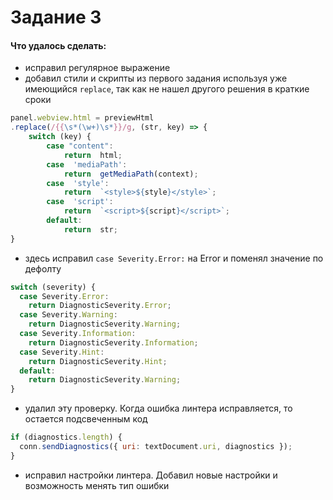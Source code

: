 # Задание 3

#### Что удалось сделать:

- исправил регулярное выражение
- добавил стили и скрипты из первого задания используя уже имеющийся `replace`, так как не нашел другого решения в краткие сроки

```javascript
panel.webview.html = previewHtml
.replace(/{{\s*(\w+)\s*}}/g, (str, key) => {
	switch (key) {
		case "content":
			return  html;
		case  'mediaPath':
			return  getMediaPath(context);
		case  'style':
			return  `<style>${style}</style>`;
		case  'script':
			return  `<script>${script}</script>`;
		default:
			return  str;
}
```

- здесь исправил `case Severity.Error:` на Error и поменял значение по дефолту

```javascript
switch (severity) {
  case Severity.Error:
    return DiagnosticSeverity.Error;
  case Severity.Warning:
    return DiagnosticSeverity.Warning;
  case Severity.Information:
    return DiagnosticSeverity.Information;
  case Severity.Hint:
    return DiagnosticSeverity.Hint;
  default:
    return DiagnosticSeverity.Warning;
}
```

- удалил эту проверку. Когда ошибка линтера исправляется, то остается подсвеченным код

```javascript
if (diagnostics.length) {
  conn.sendDiagnostics({ uri: textDocument.uri, diagnostics });
}
```

- исправил настройки линтера. Добавил новые настройки и возможность менять тип ошибки
